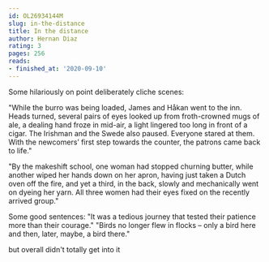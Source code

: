 ```yaml
---
id: OL26934144M
slug: in-the-distance
title: In the distance
author: Hernan Diaz
rating: 3
pages: 256
reads:
- finished_at: '2020-09-10'
---
```

Some hilariously on point deliberately cliche scenes:

"While the burro was being loaded, James and Håkan went to the inn. Heads turned, several pairs of eyes looked up from froth-crowned mugs of ale, a dealing hand froze in mid-air, a light lingered too long in front of a cigar. The Irishman and the Swede also paused. Everyone stared at them. With the newcomers’ first step towards the counter, the patrons came back to life."

"By the makeshift school, one woman had stopped churning butter, while another wiped her hands down on her apron, having just taken a Dutch oven off the fire, and yet a third, in the back, slowly and mechanically went on dyeing her yarn. All three women had their eyes fixed on the recently arrived group."

Some good sentences:
"It was a tedious journey that tested their patience more than their courage."
"Birds no longer flew in flocks – only a bird here and then, later, maybe, a bird there."

but overall didn't totally get into it
